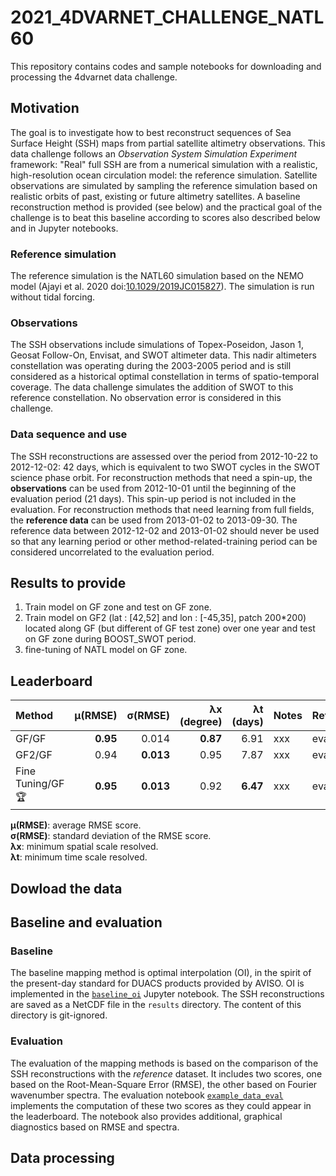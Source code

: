 # 2021_4DVARNET_CHALLENGE_NATL60

This repository contains codes and sample notebooks for downloading and processing the 4dvarnet data challenge.

## Motivation
The goal is to investigate how to best reconstruct sequences of Sea Surface Height (SSH) maps from partial satellite altimetry observations. This data challenge follows an _Observation System Simulation Experiment_ framework: "Real" full SSH are from a numerical simulation with a realistic, high-resolution ocean circulation model: the reference simulation. Satellite observations are simulated by sampling the reference simulation based on realistic orbits of past, existing or future altimetry satellites. A baseline reconstruction method is provided (see below) and the practical goal of the challenge is to beat this baseline according to scores also described below and in Jupyter notebooks.

### Reference simulation
The reference simulation is the NATL60 simulation based on the NEMO model (Ajayi et al. 2020 doi:[10.1029/2019JC015827](https://doi.org/10.1029/2019JC015827)). The simulation is run without tidal forcing. 

### Observations
The SSH observations include simulations of Topex-Poseidon, Jason 1, Geosat Follow-On, Envisat, and SWOT altimeter data. This nadir altimeters constellation was operating during the 2003-2005 period and is still considered as a historical optimal constellation in terms of spatio-temporal coverage. The data challenge simulates the addition of SWOT to this reference constellation. No observation error is considered in this challenge.

### Data sequence and use
The SSH reconstructions are assessed over the period from 2012-10-22 to 2012-12-02: 42 days, which is equivalent to two SWOT cycles in the SWOT science phase orbit.
For reconstruction methods that need a spin-up, the **observations** can be used from 2012-10-01 until the beginning of the evaluation period (21 days). This spin-up period is not included in the evaluation. For reconstruction methods that need learning from full fields, the **reference data** can be used from 2013-01-02 to 2013-09-30. The reference data between 2012-12-02 and 2013-01-02 should never be used so that any learning period or other method-related-training period can be considered uncorrelated to the evaluation period.

## Results to provide

1. Train model on GF zone and test on GF zone.
1. Train model on GF2 (lat : [42,52] and lon : [-45,35], patch 200\*200) located along GF (but different of GF test zone) over one year and test on GF zone during BOOST_SWOT period.
1. fine-tuning of NATL model on GF zone.

## Leaderboard
| Method     |   µ(RMSE) |   σ(RMSE) |   λx (degree) |   λt (days) | Notes                     | Reference        |
|:-----------|------------------------:|---------------------:|-------------------------:|-----------------------:|:--------------------------|:-----------------|
|GF/GF | **0.95**  | 0.014  | **0.87** 	 | 6.91 | xxx | eval_4dvarnet|
|GF2/GF | 0.94  | **0.013**  | 0.95 	 | 7.87 | xxx | eval_4dvarnet|
|Fine Tuning/GF :trophy: | **0.95**  | **0.013**  | 0.92 	 | **6.47** | xxx | eval_4dvarnet|


**µ(RMSE)**: average RMSE score.  
**σ(RMSE)**: standard deviation of the RMSE score.  
**λx**: minimum spatial scale resolved.  
**λt**: minimum time scale resolved. 

## Dowload the data

## Baseline and evaluation

### Baseline
The baseline mapping method is optimal interpolation (OI), in the spirit of the present-day standard for DUACS products provided by AVISO. OI is implemented in the [`baseline_oi`](https://github.com/ocean-data-challenges/2020a_SSH_mapping_NATL60/blob/master/notebooks/baseline_oi.ipynb) Jupyter notebook. The SSH reconstructions are saved as a NetCDF file in the `results` directory. The content of this directory is git-ignored.

### Evaluation
The evaluation of the mapping methods is based on the comparison of the SSH reconstructions with the *reference* dataset. It includes two scores, one based on the Root-Mean-Square Error (RMSE), the other based on Fourier wavenumber spectra. The evaluation notebook [`example_data_eval`](https://github.com/ocean-data-challenges/2020a_SSH_mapping_NATL60/blob/master/notebooks/example_data_eval.ipynb) implements the computation of these two scores as they could appear in the leaderboard. The notebook also provides additional, graphical diagnostics based on RMSE and spectra.

## Data processing

